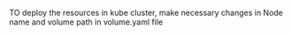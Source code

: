 TO deploy the resources in kube cluster, make necessary changes in Node name and volume path in volume.yaml file
